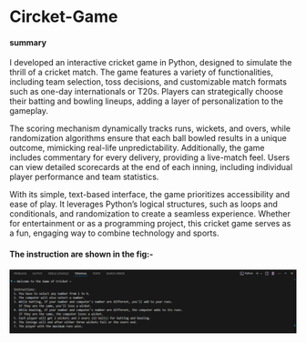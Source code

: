 <h1>
  Circket-Game
</h1>
<h4>
  summary 
</h4>
<p>
  I developed an interactive cricket game in Python, designed to simulate the thrill of a cricket match. The game features a variety of functionalities, including team selection, toss decisions, and customizable match formats such as one-day internationals or T20s. Players can strategically choose their batting and bowling lineups, adding a layer of personalization to the gameplay.

The scoring mechanism dynamically tracks runs, wickets, and overs, while randomization algorithms ensure that each ball bowled results in a unique outcome, mimicking real-life unpredictability. Additionally, the game includes commentary for every delivery, providing a live-match feel. Users can view detailed scorecards at the end of each inning, including individual player performance and team statistics.

With its simple, text-based interface, the game prioritizes accessibility and ease of play. It leverages Python’s logical structures, such as loops and conditionals, and randomization to create a seamless experience. Whether for entertainment or as a programming project, this cricket game serves as a fun, engaging way to combine technology and sports.
</p>
<h4>
  The instruction are shown in the fig:-
</h4>
<img src = "instructions.png">
